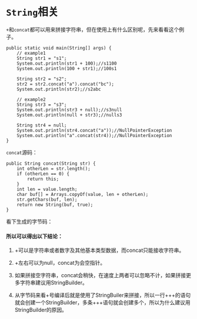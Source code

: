 # `String`相关

`+`和`concat`都可以用来拼接字符串，但在使用上有什么区别呢，先来看看这个例子。

```
public static void main(String[] args) {
	// example1
	String str1 = "s1";
	System.out.println(str1 + 100);//s1100
	System.out.println(100 + str1);//100s1

	String str2 = "s2";
	str2 = str2.concat("a").concat("bc");
	System.out.println(str2);//s2abc

	// example2
	String str3 = "s3";
	System.out.println(str3 + null);//s3null
	System.out.println(null + str3);//nulls3

	String str4 = null;
	System.out.println(str4.concat("a"));//NullPointerException
	System.out.println("a".concat(str4));//NullPointerException
}
```

`concat`源码：

```
public String concat(String str) {
    int otherLen = str.length();
    if (otherLen == 0) {
        return this;
    }
    int len = value.length;
    char buf[] = Arrays.copyOf(value, len + otherLen);
    str.getChars(buf, len);
    return new String(buf, true);
}
```

看下生成的字节码：


#### 所以可以得出以下结论：

1. +可以是字符串或者数字及其他基本类型数据，而concat只能接收字符串。

2. +左右可以为null，concat为会空指针。

3. 如果拼接空字符串，concat会稍快，在速度上两者可以忽略不计，如果拼接更多字符串建议用StringBuilder。

4. 从字节码来看+号编译后就是使用了StringBuiler来拼接，所以一行+++的语句就会创建一个StringBuilder，多条+++语句就会创建多个，所以为什么建议用StringBuilder的原因。

